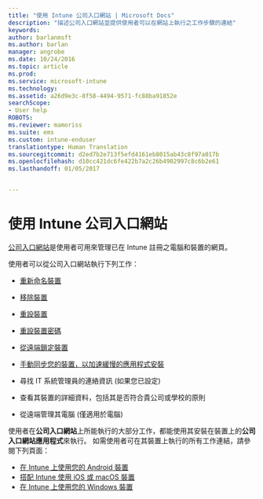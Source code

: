 ```yaml
---
title: "使用 Intune 公司入口網站 | Microsoft Docs"
description: "描述公司入口網站並提供使用者可以在網站上執行之工作步驟的連結"
keywords: 
author: barlanmsft
ms.author: barlan
manager: angrobe
ms.date: 10/24/2016
ms.topic: article
ms.prod: 
ms.service: microsoft-intune
ms.technology: 
ms.assetid: a26d9e3c-8f58-4494-9571-fc88ba91852e
searchScope:
- User help
ROBOTS: 
ms.reviewer: mamoriss
ms.suite: ems
ms.custom: intune-enduser
translationtype: Human Translation
ms.sourcegitcommit: d2ed7b2e713f5efd4161eb8015ab43c8f97a017b
ms.openlocfilehash: d10cc421dc6fe422b7a2c26b4902997c8c6b2e61
ms.lasthandoff: 01/05/2017


---
```


# <a name="using-the-intune-company-portal-website"></a>使用 Intune 公司入口網站
[公司入口網站](http://portal.manage.microsoft.com)是使用者可用來管理已在 Intune 註冊之電腦和裝置的網頁。

使用者可以從公司入口網站執行下列工作：

-   [重新命名裝置](rename-your-device-cpwebsite.md)

-   [移除裝置](remove-your-device-cpwebsite.md)

-   [重設裝置](reset-your-device-cpwebsite.md)

-   [重設裝置密碼](reset-your-passcode-cpwebsite.md)

-   [從遠端鎖定裝置](remote-lock-your-device-cpwebsite.md)

-    [手動同步您的裝置，以加速緩慢的應用程式安裝](sync-your-device-manually-cpwebsite.md)

-   尋找 IT 系統管理員的連絡資訊 (如果您已設定)

-   查看其裝置的詳細資料，包括其是否符合貴公司或學校的原則

-   從遠端管理其電腦 (僅適用於電腦)

使用者在**公司入口網站**上所能執行的大部分工作，都能使用其安裝在裝置上的**公司入口網站應用程式**來執行。 如需使用者可在其裝置上執行的所有工作連結，請參閱下列頁面：

- [在 Intune 上使用您的 Android 裝置](using-your-android-device-with-intune.md)
- [搭配 Intune 使用 iOS 或 macOS 裝置](using-your-ios-or-macOS-device-with-intune.md)
- [在 Intune 上使用您的 Windows 裝置](using-your-windows-device-with-intune.md)


